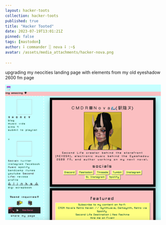 ```yaml
---
layout: hacker-toots
collection: hacker-toots
published: true
title: "Hacker Tooted"
date: 2023-07-19T13:01:21Z
pinned: false
tags: [mastodon]
author: ⸸ commander ░ nova ⸸ :~$
avatar: /assets/media_attachments/hacker-nova.png

---
```


<p>upgrading my neocities landing page with elements from my old eyeshadow 2600 fm page</p>

![media](/assets/media_attachments/files/110/740/876/608/157/787/original/30028e17d84677a5.png)
